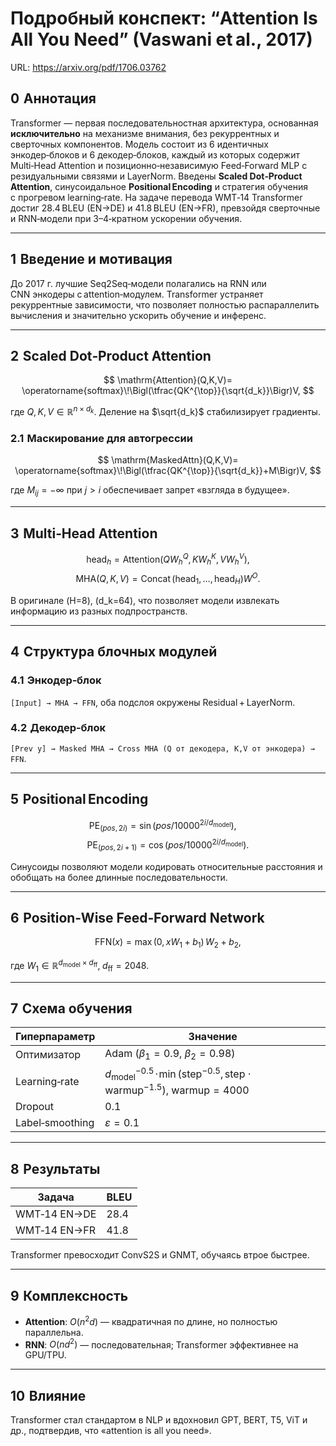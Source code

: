 # Подробный конспект: “Attention Is All You Need” (Vaswani et al., 2017)

URL: https://arxiv.org/pdf/1706.03762

## 0  Аннотация  
Transformer — первая последовательностная архитектура, основанная **исключительно** на механизме внимания, без рекуррентных и сверточных компонентов. Модель состоит из 6 идентичных энкодер‑блоков и 6 декодер‑блоков, каждый из которых содержит Multi‑Head Attention и позиционно‑независимую Feed‑Forward MLP с резидуальными связями и LayerNorm. Введены **Scaled Dot‑Product Attention**, синусоидальное **Positional Encoding** и стратегия обучения с прогревом learning‑rate. На задаче перевода WMT‑14 Transformer достиг 28.4 BLEU (EN→DE) и 41.8 BLEU (EN→FR), превзойдя сверточные и RNN‑модели при 3–4‑кратном ускорении обучения.

---

## 1  Введение и мотивация  
До 2017 г. лучшие Seq2Seq‑модели полагались на RNN или CNN энкодеры c attention‑модулем. Transformer устраняет рекуррентные зависимости, что позволяет полностью распараллелить вычисления и значительно ускорить обучение и инференс.

---

## 2  Scaled Dot‑Product Attention  

$$
\mathrm{Attention}(Q,K,V)=
\operatorname{softmax}\!\Bigl(\tfrac{QK^{\top}}{\sqrt{d_k}}\Bigr)V,
$$

где $Q,K,V\in\mathbb{R}^{n\times d_k}$. Деление на $\sqrt{d_k}$ стабилизирует градиенты.

### 2.1  Маскирование для автогрессии  

$$
\mathrm{MaskedAttn}(Q,K,V)=
\operatorname{softmax}\!\Bigl(\tfrac{QK^{\top}}{\sqrt{d_k}}+M\Bigr)V,
$$

где $M_{ij}=-\infty$ при $j>i$ обеспечивает запрет «взгляда в будущее».

---

## 3  Multi‑Head Attention  

$$
\mathrm{head}_h=\mathrm{Attention}(QW_h^Q,KW_h^K,VW_h^V),$$
$$\mathrm{MHA}(Q,K,V)=\operatorname{Concat}(\mathrm{head}_1,\dots,\mathrm{head}_H)W^O.
$$

В оригинале \(H=8\), \(d_k=64\), что позволяет модели извлекать информацию из разных подпространств.

---

## 4  Структура блочных модулей  

### 4.1  Энкодер‑блок  
`[Input] → MHA → FFN`, оба подслоя окружены Residual + LayerNorm.

### 4.2  Декодер‑блок  
`[Prev y] → Masked MHA → Cross MHA (Q от декодера, K,V от энкодера) → FFN`.

---

## 5  Positional Encoding  

$$
\mathrm{PE}_{(pos,2i)}=\sin\bigl(pos/10000^{2i/d_{\text{model}}}\bigr),\quad$$
$$\mathrm{PE}_{(pos,2i+1)}=\cos\bigl(pos/10000^{2i/d_{\text{model}}}\bigr).
$$

Синусоиды позволяют модели кодировать относительные расстояния и обобщать на более длинные последовательности.

---

## 6  Position‑Wise Feed‑Forward Network  

$$
\mathrm{FFN}(x)=\max(0,xW_1+b_1)\,W_2+b_2,
$$

где $W_1\in\mathbb{R}^{d_{\text{model}}\times d_{\text{ff}}},\; d_{\text{ff}}=2048$.

---

## 7  Схема обучения  

| Гиперпараметр | Значение |
|--------------|----------|
| Оптимизатор  | Adam $(\beta_1=0.9,\ \beta_2=0.98)$ |
| Learning‑rate | $d_{\text{model}}^{-0.5}\!\cdot\!\min(\text{step}^{-0.5},\,\text{step}\cdot\text{warmup}^{-1.5}),\ \text{warmup}=4000$ |
| Dropout      | 0.1 |
| Label‑smoothing | $\varepsilon=0.1$ |

---

## 8  Результаты  

| Задача | BLEU |
|--------|------|
| WMT‑14 EN→DE | 28.4 |
| WMT‑14 EN→FR | 41.8 |

Transformer превосходит ConvS2S и GNMT, обучаясь втрое быстрее.

---

## 9  Комплексность  

- **Attention**: $O(n^{2}d)$ — квадратичная по длине, но полностью параллельна.  
- **RNN**: $O(nd^{2})$ — последовательная; Transformer эффективнее на GPU/TPU.

---

## 10  Влияние  
Transformer стал стандартом в NLP и вдохновил GPT, BERT, T5, ViT и др., подтвердив, что «attention is all you need».
